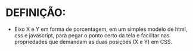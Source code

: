 # DEFINIÇÃO:
- Eixo X e Y em forma de porcentagem, em um simples modelo de html, css e javascript, para pegar o ponto certo da tela e facilitar nas propriedades que demandam as duas posições (X e Y) em CSS. 
